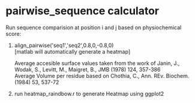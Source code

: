# pairwise_sequence calculator 

Run sequence comparision at position i and j based on physiochemical score:

1) align_pairwise('seq1','seq2',0.8,0,-0.8,0) <br>
   [matlab will automatically generate a heatmap] <br>
   
   Average accesible surface values taken from the work of Janin, J., Wodak, S., Levitt, M., Maigret, B., JMB (1978) 124, 357-386 <br>
   Average Volume per residue based on Chothia, C., Ann. REv. Biochem. (1984) 53, 537-72 <br>
   
   
   

2) run heatmap_raindbow.r to generate Heatmap using ggplot2

